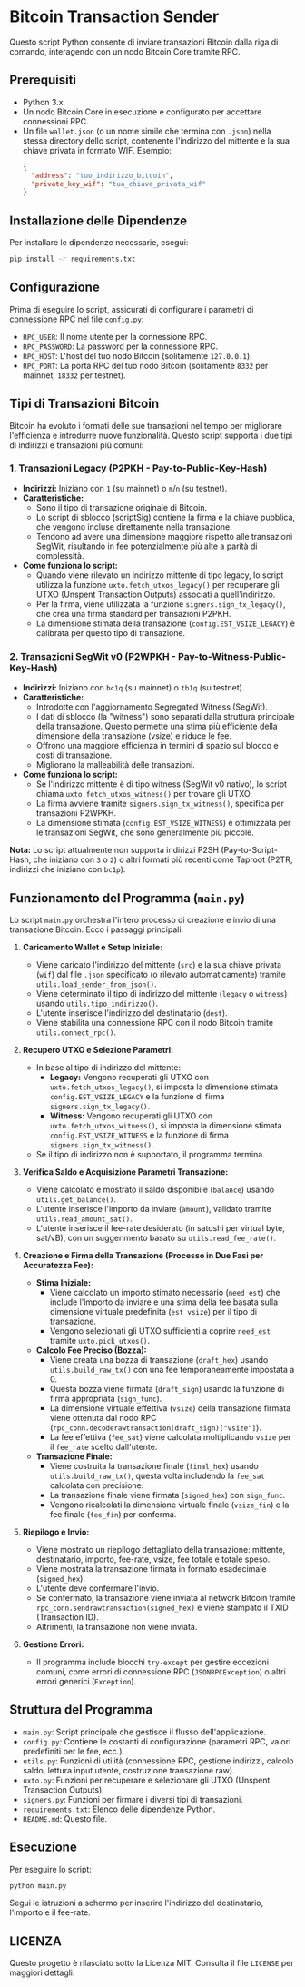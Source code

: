 # Bitcoin Transaction Sender

Questo script Python consente di inviare transazioni Bitcoin dalla riga di comando, interagendo con un nodo Bitcoin Core tramite RPC.

## Prerequisiti

- Python 3.x
- Un nodo Bitcoin Core in esecuzione e configurato per accettare connessioni RPC.
- Un file `wallet.json` (o un nome simile che termina con `.json`) nella stessa directory dello script, contenente l'indirizzo del mittente e la sua chiave privata in formato WIF. Esempio:
  ```json
  {
    "address": "tuo_indirizzo_bitcoin",
    "private_key_wif": "tua_chiave_privata_wif"
  }
  ```

## Installazione delle Dipendenze

Per installare le dipendenze necessarie, esegui:

```bash
pip install -r requirements.txt
```

## Configurazione

Prima di eseguire lo script, assicurati di configurare i parametri di connessione RPC nel file `config.py`:

- `RPC_USER`: Il nome utente per la connessione RPC.
- `RPC_PASSWORD`: La password per la connessione RPC.
- `RPC_HOST`: L'host del tuo nodo Bitcoin (solitamente `127.0.0.1`).
- `RPC_PORT`: La porta RPC del tuo nodo Bitcoin (solitamente `8332` per mainnet, `18332` per testnet).

## Tipi di Transazioni Bitcoin

Bitcoin ha evoluto i formati delle sue transazioni nel tempo per migliorare l'efficienza e introdurre nuove funzionalità. Questo script supporta i due tipi di indirizzi e transazioni più comuni:

### 1. Transazioni Legacy (P2PKH - Pay-to-Public-Key-Hash)

- **Indirizzi:** Iniziano con `1` (su mainnet) o `m`/`n` (su testnet).
- **Caratteristiche:**
    - Sono il tipo di transazione originale di Bitcoin.
    - Lo script di sblocco (scriptSig) contiene la firma e la chiave pubblica, che vengono incluse direttamente nella transazione.
    - Tendono ad avere una dimensione maggiore rispetto alle transazioni SegWit, risultando in fee potenzialmente più alte a parità di complessità.
- **Come funziona lo script:**
    - Quando viene rilevato un indirizzo mittente di tipo legacy, lo script utilizza la funzione `uxto.fetch_utxos_legacy()` per recuperare gli UTXO (Unspent Transaction Outputs) associati a quell'indirizzo.
    - Per la firma, viene utilizzata la funzione `signers.sign_tx_legacy()`, che crea una firma standard per transazioni P2PKH.
    - La dimensione stimata della transazione (`config.EST_VSIZE_LEGACY`) è calibrata per questo tipo di transazione.

### 2. Transazioni SegWit v0 (P2WPKH - Pay-to-Witness-Public-Key-Hash)

- **Indirizzi:** Iniziano con `bc1q` (su mainnet) o `tb1q` (su testnet).
- **Caratteristiche:**
    - Introdotte con l'aggiornamento Segregated Witness (SegWit).
    - I dati di sblocco (la "witness") sono separati dalla struttura principale della transazione. Questo permette una stima più efficiente della dimensione della transazione (vsize) e riduce le fee.
    - Offrono una maggiore efficienza in termini di spazio sul blocco e costi di transazione.
    - Migliorano la malleabilità delle transazioni.
- **Come funziona lo script:**
    - Se l'indirizzo mittente è di tipo witness (SegWit v0 nativo), lo script chiama `uxto.fetch_utxos_witness()` per trovare gli UTXO.
    - La firma avviene tramite `signers.sign_tx_witness()`, specifica per transazioni P2WPKH.
    - La dimensione stimata (`config.EST_VSIZE_WITNESS`) è ottimizzata per le transazioni SegWit, che sono generalmente più piccole.

**Nota:** Lo script attualmente non supporta indirizzi P2SH (Pay-to-Script-Hash, che iniziano con `3` o `2`) o altri formati più recenti come Taproot (P2TR, indirizzi che iniziano con `bc1p`).

## Funzionamento del Programma (`main.py`)

Lo script `main.py` orchestra l'intero processo di creazione e invio di una transazione Bitcoin. Ecco i passaggi principali:

1.  **Caricamento Wallet e Setup Iniziale:**
    *   Viene caricato l'indirizzo del mittente (`src`) e la sua chiave privata (`wif`) dal file `.json` specificato (o rilevato automaticamente) tramite `utils.load_sender_from_json()`.
    *   Viene determinato il tipo di indirizzo del mittente (`legacy` o `witness`) usando `utils.tipo_indirizzo()`.
    *   L'utente inserisce l'indirizzo del destinatario (`dest`).
    *   Viene stabilita una connessione RPC con il nodo Bitcoin tramite `utils.connect_rpc()`.

2.  **Recupero UTXO e Selezione Parametri:**
    *   In base al tipo di indirizzo del mittente:
        *   **Legacy:** Vengono recuperati gli UTXO con `uxto.fetch_utxos_legacy()`, si imposta la dimensione stimata `config.EST_VSIZE_LEGACY` e la funzione di firma `signers.sign_tx_legacy()`.
        *   **Witness:** Vengono recuperati gli UTXO con `uxto.fetch_utxos_witness()`, si imposta la dimensione stimata `config.EST_VSIZE_WITNESS` e la funzione di firma `signers.sign_tx_witness()`.
    *   Se il tipo di indirizzo non è supportato, il programma termina.

3.  **Verifica Saldo e Acquisizione Parametri Transazione:**
    *   Viene calcolato e mostrato il saldo disponibile (`balance`) usando `utils.get_balance()`.
    *   L'utente inserisce l'importo da inviare (`amount`), validato tramite `utils.read_amount_sat()`.
    *   L'utente inserisce il fee-rate desiderato (in satoshi per virtual byte, sat/vB), con un suggerimento basato su `utils.read_fee_rate()`.

4.  **Creazione e Firma della Transazione (Processo in Due Fasi per Accuratezza Fee):**
    *   **Stima Iniziale:**
        *   Viene calcolato un importo stimato necessario (`need_est`) che include l'importo da inviare e una stima della fee basata sulla dimensione virtuale predefinita (`est_vsize`) per il tipo di transazione.
        *   Vengono selezionati gli UTXO sufficienti a coprire `need_est` tramite `uxto.pick_utxos()`.
    *   **Calcolo Fee Preciso (Bozza):**
        *   Viene creata una bozza di transazione (`draft_hex`) usando `utils.build_raw_tx()` con una fee temporaneamente impostata a 0.
        *   Questa bozza viene firmata (`draft_sign`) usando la funzione di firma appropriata (`sign_func`).
        *   La dimensione virtuale effettiva (`vsize`) della transazione firmata viene ottenuta dal nodo RPC (`rpc_conn.decoderawtransaction(draft_sign)["vsize"]`).
        *   La fee effettiva (`fee_sat`) viene calcolata moltiplicando `vsize` per il `fee_rate` scelto dall'utente.
    *   **Transazione Finale:**
        *   Viene costruita la transazione finale (`final_hex`) usando `utils.build_raw_tx()`, questa volta includendo la `fee_sat` calcolata con precisione.
        *   La transazione finale viene firmata (`signed_hex`) con `sign_func`.
        *   Vengono ricalcolati la dimensione virtuale finale (`vsize_fin`) e la fee finale (`fee_fin`) per conferma.

5.  **Riepilogo e Invio:**
    *   Viene mostrato un riepilogo dettagliato della transazione: mittente, destinatario, importo, fee-rate, vsize, fee totale e totale speso.
    *   Viene mostrata la transazione firmata in formato esadecimale (`signed_hex`).
    *   L'utente deve confermare l'invio.
    *   Se confermato, la transazione viene inviata al network Bitcoin tramite `rpc_conn.sendrawtransaction(signed_hex)` e viene stampato il TXID (Transaction ID).
    *   Altrimenti, la transazione non viene inviata.

6.  **Gestione Errori:**
    *   Il programma include blocchi `try-except` per gestire eccezioni comuni, come errori di connessione RPC (`JSONRPCException`) o altri errori generici (`Exception`).

## Struttura del Programma

-   `main.py`: Script principale che gestisce il flusso dell'applicazione.
-   `config.py`: Contiene le costanti di configurazione (parametri RPC, valori predefiniti per le fee, ecc.).
-   `utils.py`: Funzioni di utilità (connessione RPC, gestione indirizzi, calcolo saldo, lettura input utente, costruzione transazione raw).
-   `uxto.py`: Funzioni per recuperare e selezionare gli UTXO (Unspent Transaction Outputs).
-   `signers.py`: Funzioni per firmare i diversi tipi di transazioni.
-   `requirements.txt`: Elenco delle dipendenze Python.
-   `README.md`: Questo file.

## Esecuzione

Per eseguire lo script:

```bash
python main.py
```

Segui le istruzioni a schermo per inserire l'indirizzo del destinatario, l'importo e il fee-rate.

## LICENZA

Questo progetto è rilasciato sotto la Licenza MIT. Consulta il file `LICENSE` per maggiori dettagli.
